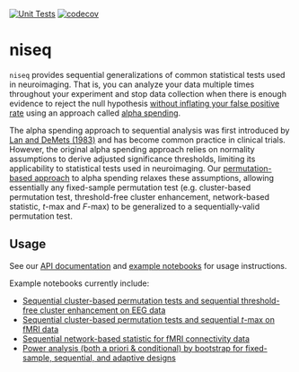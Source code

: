 [![Unit Tests](https://github.com/john-veillette/niseq/actions/workflows/pytest.yml/badge.svg)](https://github.com/john-veillette/niseq/actions/workflows/pytest.yml) [![codecov](https://codecov.io/gh/john-veillette/niseq/branch/main/graph/badge.svg?token=Q88ZWUEO7D)](https://codecov.io/gh/john-veillette/niseq)
# niseq

`niseq` provides sequential generalizations of common statistical tests used in neuroimaging. That is, you can analyze your data multiple times throughout your experiment and stop data collection when there is enough evidence to reject the null hypothesis [without inflating your false positive rate](https://github.com/john-veillette/niseq/blob/b5c9c5f205aff35592a92628e1069f998f21a093/notebooks/FPR-simulation.ipynb) using an approach called [alpha spending](https://doi.org/10.1002/ejsp.2023).

The alpha spending approach to sequential analysis was first introduced by [Lan and DeMets (1983)](https://doi.org/10.1093/biomet/70.3.659) and has become common practice in clinical trials. However, the original alpha spending approach relies on normality assumptions to derive adjusted significance thresholds, limiting its applicability to statistical tests used in neuroimaging. Our [permutation-based approach](https://github.com/john-veillette/niseq/blob/main/notebooks/permutation-explanation.ipynb) to alpha spending relaxes these assumptions, allowing essentially any fixed-sample permutation test (e.g. cluster-based permutation test, threshold-free cluster enhancement, network-based statistic, _t_-max and _F_-max) to be generalized to a sequentially-valid permutation test.

## Usage

See our [API documentation](http://niseq.readthedocs.io/) and [example notebooks](https://github.com/john-veillette/niseq/tree/main/notebooks) for usage instructions.

Example notebooks currently include:
* [Sequential cluster-based permutation tests and sequential threshold-free cluster enhancement on EEG data](https://github.com/john-veillette/niseq/blob/main/notebooks/EEG-cluster-and-TFCE-example.ipynb)
* [Sequential cluster-based permutation tests and sequential _t_-max on fMRI data](https://github.com/john-veillette/niseq/blob/main/notebooks/fMRI-cluster-and-tmax-example.ipynb)
* [Sequential network-based statistic for fMRI connectivity data](https://github.com/john-veillette/niseq/blob/main/notebooks/fMRI-NBS-example.ipynb)
* [Power analysis (both a priori & conditional) by bootstrap for fixed-sample, sequential, and adaptive designs](https://github.com/john-veillette/niseq/blob/main/notebooks/power-example.ipynb)
